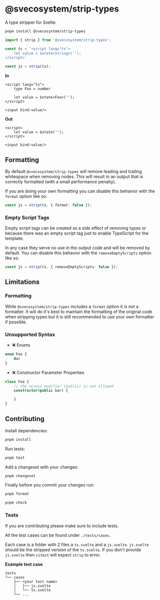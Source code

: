 # @svecosystem/strip-types

A type stripper for Svelte.

```sh
pnpm install @svecosystem/strip-types
```

```ts
import { strip } from '@svecosystem/strip-types';

const ts = `<script lang="ts">
    let value = $state<string>('');
</script>`

const js = strip(ts);
```

**In**

```svelte
<script lang="ts">
    type Foo = number

    let value = $state<Foo>('');
</script>

<input bind:value/>
```

**Out**

```svelte
<script>
    let value = $state('');
</script>

<input bind:value/>
```

## Formatting

By default `@svecosystem/strip-types` will remove leading and trailing whitespace when removing nodes. This will result in an output that is correctly formatted (with a small performance penalty).

If you are doing your own formatting you can disable this behavior with the `format` option like so:
```ts
const js = strip(ts, { format: false });
```

### Empty Script Tags

Empty script tags can be created as a side effect of removing types or because there was an empty script tag just to enable TypeScript for the template.

In any case they serve no use in the output code and will be removed by default. You can disable this behavior with the `removeEmptyScripts` option like so:
```ts
const js = strip(ts, { removeEmptyScripts: false });
```

## Limitations

### Formatting

While `@svecosystem/strip-types` includes a `format` option it is not a formatter. It will do it's best to maintain the formatting of the original code when stripping types but it is still recommended to use your own formatter if possible.

### Unsupported Syntax

- ❌ Enums 
```ts
enum Foo {
    Bar
}
```
- ❌ Constructor Parameter Properties
```ts
class Foo {
    // the access modifier (public) is not allowed
    constructor(public bar) {

    }
}
```  

## Contributing

Install dependencies:

```sh
pnpm install
```

Run tests:

```sh
pnpm test
```

Add a changeset with your changes:
```sh
pnpm changeset
```

Finally before you commit your changes run:

```sh
pnpm format

pnpm check
```

### Tests

If you are contributing please make sure to include tests.

All the test cases can be found under `./tests/cases`.

Each case is a folder with 2 files a `ts.svelte` and a `js.svelte`. `js.svelte` should be the stripped version of the `ts.svelte`. If you don't provide `js.svelte` then `vitest` will expect `strip` to error.

**Example test case**
```
tests
└── cases
    ├── <your test name>
    │   ├── js.svelte
    │   └── ts.svelte
    └── ...
```